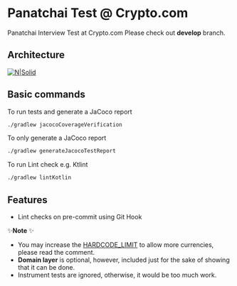 # Panatchai Test @ Crypto.com
Panatchai Interview Test at Crypto.com
Please check out **develop** branch.

## Architecture
[![N|Solid](https://developer.android.com/topic/libraries/architecture/images/paging3-library-architecture.svg)](Paging3)

## Basic commands
To run tests and generate a JaCoco report
```sh
./gradlew jacocoCoverageVerification
```

To only generate a JaCoco report
```sh
./gradlew generateJacocoTestReport 
```

To run Lint check e.g. Ktlint
```sh
./gradlew lintKotlin
```

## Features
- Lint checks on pre-commit using Git Hook

✨**Note** ✨
- You may increase the [HARDCODE_LIMIT](https://github.com/OrcaV/PanatchaiCryptoTest/blob/develop/app/src/main/java/com/v/panatchai/cryptocurrency/data/mediators/CoinServiceMediator.kt#L99) to allow more currencies, please read the comment.
- **Domain layer** is optional, however, included just for the sake of showing that it can be done.
- Instrument tests are ignored, otherwise, it would be too much work.
